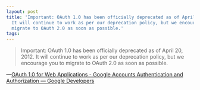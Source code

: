 ```yaml
---
layout: post
title: 'Important: OAuth 1.0 has been officially deprecated as of April 20, 2012.
  It will continue to work as per our deprecation policy, but we encourage you to
  migrate to OAuth 2.0 as soon as possible.'
tags: 
---
```

<blockquote>Important: OAuth 1.0 has been officially deprecated as of April 20, 2012. It will continue to work as per our deprecation policy, but we encourage you to migrate to OAuth 2.0 as soon as possible.</blockquote>&#8212;<a href="https://developers.google.com/accounts/docs/OAuth">OAuth 1.0 for Web Applications - Google Accounts Authentication and Authorization — Google Developers</a>
